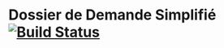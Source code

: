 # Dossier de Demande Simplifié [![Build Status](https://secure.travis-ci.org/sgmap/dds.svg)](http://travis-ci.org/sgmap/dds)
